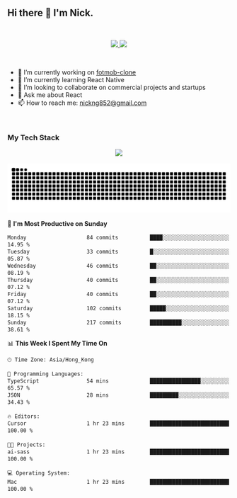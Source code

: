 ## Hi there 👋 I'm Nick.

<!--
**nickng852/nickng852** is a ✨ _special_ ✨ repository because its `README.md` (this file) appears on your GitHub profile.

Here are some ideas to get you started:

- 🔭 I’m currently working on ...
- 🌱 I’m currently learning ...
- 👯 I’m looking to collaborate on ...
- 🤔 I’m looking for help with ...
- 💬 Ask me about ...
- 📫 How to reach me: ...
- 😄 Pronouns: ...
- ⚡ Fun fact: ...
-->

<br />

<p align="center">
  <a href="https://shields.io">
    <img src="https://img.shields.io/badge/made_in-hong_kong-blue" />
  </a>

  <a href="https://github.com/antonkomarev/github-profile-views-counter">
    <img src="https://komarev.com/ghpvc/?username=nickng852&label=profile+views&color=brightgreen&abbreviated=true" />
  </a>
</p>

<br />

- 🔭 I’m currently working on [fotmob-clone](https://github.com/nickng852/fotmob-clone)
- 🌱 I’m currently learning React Native
- 👯 I’m looking to collaborate on commercial projects and startups
- 💬 Ask me about React
- 📫 How to reach me: [nickng852@gmail.com](nickng852@gmail.com)

<br />

<h3>My Tech Stack</h3>

<p align="center">
  <a href="https://skillicons.dev">
    <img src="https://skillicons.dev/icons?i=html,css,js,ts,tailwind,sass,emotion,styledcomponents,materialui,bootstrap,react,nextjs,jquery,nodejs,express,prisma,git,github,bitbucket,vite,npm,pnpm,linux,ubuntu,nginx,vercel,firebase,heroku,wordpress,figma,ps,pr" />
  </a>
</p>

<p align="center">
  <a href="https://github.com/Platane/snk">
    <img src="https://raw.githubusercontent.com/nickng852/nickng852/output/github-contribution-grid-snake-dark.svg" />
  </a>
</p>

<!--START_SECTION:waka-->
📅 **I'm Most Productive on Sunday** 

```text
Monday                   84 commits          ████░░░░░░░░░░░░░░░░░░░░░   14.95 % 
Tuesday                  33 commits          █░░░░░░░░░░░░░░░░░░░░░░░░   05.87 % 
Wednesday                46 commits          ██░░░░░░░░░░░░░░░░░░░░░░░   08.19 % 
Thursday                 40 commits          ██░░░░░░░░░░░░░░░░░░░░░░░   07.12 % 
Friday                   40 commits          ██░░░░░░░░░░░░░░░░░░░░░░░   07.12 % 
Saturday                 102 commits         █████░░░░░░░░░░░░░░░░░░░░   18.15 % 
Sunday                   217 commits         ██████████░░░░░░░░░░░░░░░   38.61 % 
```


📊 **This Week I Spent My Time On** 

```text
🕑︎ Time Zone: Asia/Hong_Kong

💬 Programming Languages: 
TypeScript               54 mins             ████████████████░░░░░░░░░   65.57 % 
JSON                     28 mins             █████████░░░░░░░░░░░░░░░░   34.43 % 

🔥 Editors: 
Cursor                   1 hr 23 mins        █████████████████████████   100.00 % 

🐱‍💻 Projects: 
ai-sass                  1 hr 23 mins        █████████████████████████   100.00 % 

💻 Operating System: 
Mac                      1 hr 23 mins        █████████████████████████   100.00 % 
```


<!--END_SECTION:waka-->
